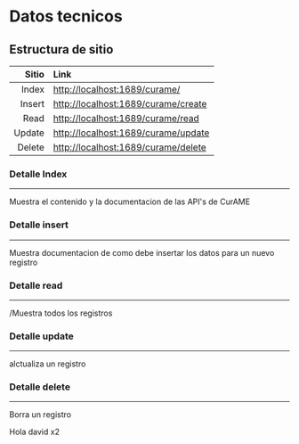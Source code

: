 # Datos tecnicos

## Estructura de sitio

| Sitio | Link |
| -------------: |:-------------|
| Index | <http://localhost:1689/curame/> |
| Insert  | <http://localhost:1689/curame/create> |
| Read | <http://localhost:1689/curame/read> |
| Update | <http://localhost:1689/curame/update> |
| Delete | <http://localhost:1689/curame/delete> |

### Detalle Index

----
Muestra el contenido y la documentacion de las API's de CurAME

### Detalle insert

----
Muestra documentacion de como debe insertar los datos para un nuevo registro

### Detalle read

----
/Muestra todos los registros

### Detalle update

----
alctualiza un registro

### Detalle delete

----
Borra un registro

Hola david x2